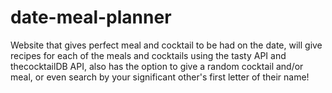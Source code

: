 # date-meal-planner
Website that gives perfect meal and cocktail to be had on the date, will give recipes for each of the meals and cocktails using the tasty API and thecocktailDB API, also has the option to give a random cocktail and/or meal, or even search by your significant other's first letter of their name!
